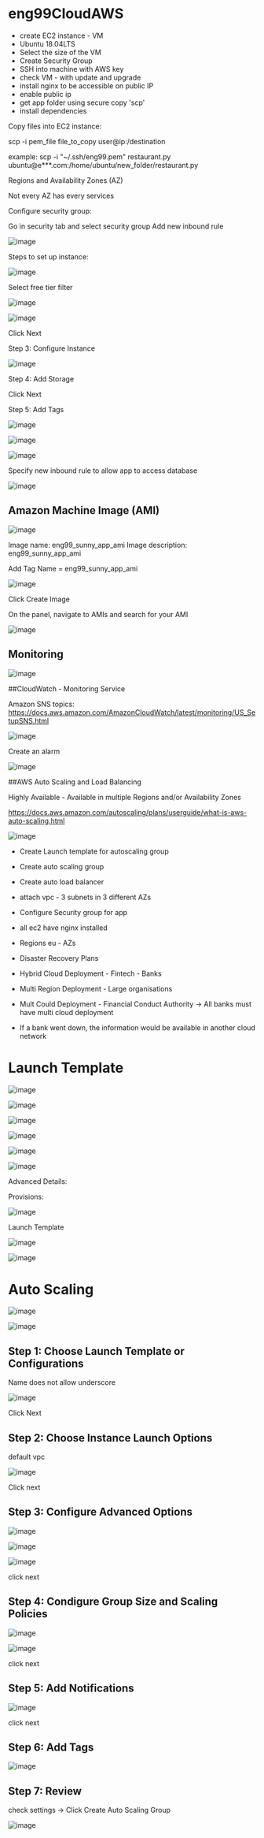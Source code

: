 # eng99CloudAWS

- create EC2 instance - VM 
- Ubuntu 18.04LTS
- Select the size of the VM
- Create Security Group
- SSH into machine with AWS key
- check VM - with update and upgrade
- install nginx to be accessible on public IP
- enable public ip
- get app folder using secure copy 'scp'
- install dependencies


Copy files into EC2 instance:

scp -i pem_file file_to_copy user@ip:/destination

example: scp -i "~/.ssh/eng99.pem" restaurant.py ubuntu@e***.com:/home/ubuntu/new_folder/restaurant.py

Regions and Availability Zones (AZ) 

Not every AZ has every services 

Configure security group:

Go in security tab and select security group
Add new inbound rule


![image](https://user-images.githubusercontent.com/14828358/144407299-7e2b7eb4-c4fe-4744-aa2b-f1fb2c84e7d3.png)

Steps to set up instance:

![image](https://user-images.githubusercontent.com/14828358/144407787-afcb3c44-4b77-4e00-8835-2c9755fddd0d.png)

Select free tier filter

![image](https://user-images.githubusercontent.com/14828358/144407926-42fd46f6-2fa6-42fe-b271-2b5b9afe0680.png)

![image](https://user-images.githubusercontent.com/14828358/144407995-6b230bb3-35be-4939-a62e-2330d44ea0c8.png)

Click Next

Step 3: Configure Instance

![image](https://user-images.githubusercontent.com/14828358/144436911-630261ce-ed00-4a7a-8004-ce483c0bb27d.png)

Step 4: Add Storage

Click Next

Step 5: Add Tags

![image](https://user-images.githubusercontent.com/14828358/144409066-a9e3d1e8-41a3-4fd7-adf8-7e2f5b6b90be.png)

![image](https://user-images.githubusercontent.com/14828358/144409178-0c50bacb-fd50-4ef4-9062-c68b41dff529.png)


![image](https://user-images.githubusercontent.com/14828358/144409355-b2e74ef9-666d-4a6f-b646-a1a19c9fca0c.png)



Specify new inbound rule to allow app to access database

![image](https://user-images.githubusercontent.com/14828358/144412565-c3bad5bd-bd61-4097-819a-990fe6a0c70b.png)



## Amazon Machine Image (AMI)

![image](https://user-images.githubusercontent.com/14828358/144434131-4c2dc9ce-01b4-497a-8493-16f7c04bf090.png)

Image name: eng99_sunny_app_ami
Image description: eng99_sunny_app_ami

Add Tag
Name = eng99_sunny_app_ami

![image](https://user-images.githubusercontent.com/14828358/144455406-f0e4e6c1-1d59-46b9-abce-2ef5a1390444.png)

Click Create Image

On the panel, navigate to AMIs and search for your AMI

![image](https://user-images.githubusercontent.com/14828358/144456271-52cad34e-4946-4ecb-b92d-1d4e61c1125e.png)


## Monitoring

![image](https://user-images.githubusercontent.com/14828358/144445063-6979b7a2-b191-4d01-beae-fa0a7cf7a85f.png)

##CloudWatch - Monitoring Service

Amazon SNS topics:
https://docs.aws.amazon.com/AmazonCloudWatch/latest/monitoring/US_SetupSNS.html

![image](https://user-images.githubusercontent.com/14828358/144445619-10eed2ea-b0ab-4a92-b7bd-42a516950f95.png)


Create an alarm

![image](https://user-images.githubusercontent.com/14828358/144465486-d3bdd426-3654-4ce6-a7cd-927add957484.png)


##AWS Auto Scaling and Load Balancing

Highly Available - Available in multiple Regions and/or Availability Zones

https://docs.aws.amazon.com/autoscaling/plans/userguide/what-is-aws-auto-scaling.html

![image](https://user-images.githubusercontent.com/14828358/144585569-b67f504d-73ae-4cb1-8fbb-3b96b6a3656d.png)

- Create Launch template for autoscaling group
- Create auto scaling group
- Create auto load balancer
- attach vpc - 3 subnets in 3 different AZs
- Configure Security group for app
- all ec2 have nginx installed
- Regions eu - AZs
- Disaster Recovery Plans


- Hybrid Cloud Deployment - Fintech - Banks
- Multi Region Deployment - Large organisations
- Mult Could Deployment - Financial Conduct Authority -> All banks must have multi cloud deployment
- If a bank went down, the information would be available in another cloud network

# Launch Template

![image](https://user-images.githubusercontent.com/14828358/144588389-38922a8b-e28f-42b7-a9cf-221076df1e0a.png)


![image](https://user-images.githubusercontent.com/14828358/144588662-376f730f-e48d-4cf2-8868-ad244f6f30f2.png)


![image](https://user-images.githubusercontent.com/14828358/144588792-400ae5a6-58b0-408e-90b7-968b190be1a6.png)

![image](https://user-images.githubusercontent.com/14828358/144588837-2343bede-5e25-46e6-9f55-8ffd3bed34c2.png)


![image](https://user-images.githubusercontent.com/14828358/144588952-31c2472b-55d6-42ef-a062-16789a82530f.png)

![image](https://user-images.githubusercontent.com/14828358/144589100-58a99eb2-0429-4e3b-b9cd-cfb8588fe733.png)


Advanced Details:


Provisions:

![image](https://user-images.githubusercontent.com/14828358/144589657-8ab30af3-bb06-4fc1-a623-79c91deee194.png)
 
 
 Launch Template


![image](https://user-images.githubusercontent.com/14828358/144589734-55a2b9da-ba53-4439-9cc1-504234460279.png)

![image](https://user-images.githubusercontent.com/14828358/144589916-ebe20a4f-5246-488a-a511-46783f68e109.png)

# Auto Scaling

![image](https://user-images.githubusercontent.com/14828358/144593383-cb1c2388-eac3-4226-9a2a-b46134f3c20a.png)

![image](https://user-images.githubusercontent.com/14828358/144593489-db99a7be-0ce8-440b-bd2c-dddd874bdd1a.png)

## Step 1: Choose Launch Template or Configurations

Name does not allow underscore

![image](https://user-images.githubusercontent.com/14828358/144593685-78d983f2-a44c-4dd2-86ca-b200d2f9d91c.png)

Click Next

## Step 2: Choose Instance Launch Options

default vpc

![image](https://user-images.githubusercontent.com/14828358/144593883-c2387b29-b31a-4c16-9651-d68c3aef6a2e.png)

Click next

## Step 3: Configure Advanced Options

![image](https://user-images.githubusercontent.com/14828358/144594066-022dd23a-f981-49fb-88a0-f88cbca88bc2.png)

![image](https://user-images.githubusercontent.com/14828358/144594226-e5606f32-4506-4947-9174-bb59c17346d2.png)

![image](https://user-images.githubusercontent.com/14828358/144594276-7458b4ef-fd7c-4e7d-aa03-f7e0a7582af7.png)

click next

## Step 4: Condigure Group Size and Scaling Policies

![image](https://user-images.githubusercontent.com/14828358/144594372-5c41f30b-acdf-4eea-a448-e3043420de63.png)

![image](https://user-images.githubusercontent.com/14828358/144594506-5cfed058-fdea-44e2-b048-91f77e667694.png)

click next

## Step 5: Add Notifications

![image](https://user-images.githubusercontent.com/14828358/144594615-b276227a-736e-4ce9-b064-c091d00a723e.png)

click next

## Step 6: Add Tags

![image](https://user-images.githubusercontent.com/14828358/144594690-7670e407-fcf4-421a-af05-48c20a5c1761.png)

## Step 7: Review

check settings -> Click Create Auto Scaling Group


![image](https://user-images.githubusercontent.com/14828358/144598181-a3d870d2-3969-47cf-9959-c056ca5a0a2c.png)


